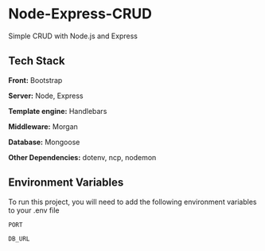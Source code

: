 
# Node-Express-CRUD
Simple CRUD with Node.js and Express

## Tech Stack

**Front:** Bootstrap

**Server:** Node, Express

**Template engine:** Handlebars

**Middleware:** Morgan

**Database:** Mongoose

**Other Dependencies:** dotenv, ncp, nodemon
  
## Environment Variables

To run this project, you will need to add the following environment variables to your .env file

`PORT`

`DB_URL`

  